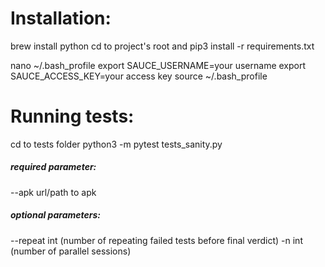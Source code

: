 # Installation:

brew install python
cd to project's root and pip3 install -r requirements.txt

nano ~/.bash_profile
export SAUCE_USERNAME=your username
export SAUCE_ACCESS_KEY=your access key
source ~/.bash_profile

# Running tests:

cd to tests folder
python3 -m pytest tests_sanity.py

##### required parameter:
--apk url/path to apk

##### optional parameters:

--repeat int (number of repeating failed tests before final verdict)
-n int (number of parallel sessions)